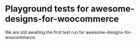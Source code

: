 # Playground tests for awesome-designs-for-woocommerce
We are still awaiting the first test run for awesome-designs-for-woocommerce.
